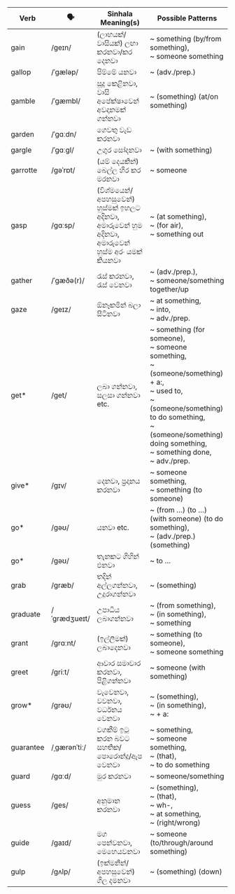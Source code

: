 | Verb      | 🗣️            | Sinhala Meaning(s)                                                  | Possible Patterns                                                                                                                |
| --------- | ------------ | ------------------------------------------------------------------- | -------------------------------------------------------------------------------------------------------------------------------- |
| gain      | /ɡeɪn/       | (ලාභයක්/වාසියක්) ලඟා කරනවා/කර දෙනවා                                          | ~ something (by/from something),<br>~ someone something                                                                                                    |
| gallop    | /ˈɡæləp/     | පිම්මේ යනවා                                                             | ~ (adv./prep.)                                                                                                                   |
| gamble    | /ˈɡæmbl/     | සූදු කෙළිනවා,<br>වාසි අපේක්ෂාවෙන් අවදානමක් ගන්නවා                                   | ~ (something) (at/on something)                                                                                                              |
| garden    | /ˈɡɑːdn/     | ගෙවතු වැඩ කරනවා                                                         |                                                                                                                                  |
| gargle    | /ˈɡɑːɡl/     | උගුර සෝදනවා                                                            | ~ (with something)                                                                                                                     |
| garrotte  | /ɡəˈrɒt/     | (යම් දෙයකින්) බෙල්ල හිර කර මරනවා                                            | ~ someone                                                                                                                             |
| gasp      | /ɡɑːsp/      | (විශ්මයෙන්/අපහසුවෙන්) හුස්මක් ඉහලට අදිනවා, අමාරුවෙන් හුම අදිනවා, අමාරුවෙන් හුස්ම අරං යමක් කියනවා | ~ (at something),<br>~ (for air),<br>~ something out                                                                                         |
| gather    | /ˈɡæðə(r)/   | රැස් කරනවා,<br>රැස් වෙනවා                                                  | ~ (adv./prep.),<br>~ someone/something together/up                                                                                             |
| gaze      | /ɡeɪz/       | ඕනෑකමින් බලා සිටිනවා                                                       | ~ at something,<br>~ into,<br>~ adv./prep.                                                                                                |
| get\*     | /ɡet/        | ලබා ගන්නවා,<br>සලසා ගන්නවා etc.                                           | ~ something (for someone),<br>~ someone something,<br>~ (someone/something) + a:,<br>~ used to,<br>~ (someone/something) to do something,<br>~ (someone/something) doing something,<br>~ something done,<br>~ adv./prep. |
| give\*    | /ɡɪv/        | දෙනවා, ප්‍රදානය කරනවා                                                     | ~ someone something,<br>~ something (to someone)                                                                                                       |
| go\*      | /gəʊ/        | යනවා etc.                                                            | ~ (from …) (to …) (with someone) (to do something),<br>~ (adv./prep.) (something)                                                                 |
| go\*      | /gəʊ/        | තැනකට ගිහින් එනවා                                                        | ~ to …                                                                                                                           |
| grab      | /ɡræb/       | තදින් අල්ලගන්නවා, උදුරාගන්නවා                                                | ~ (something)                                                                                                                          |
| graduate  | /ˈɡrædʒueɪt/ | උපාධිය ලබාගන්නවා                                                         | ~ (from something),<br>~ (in something),<br>~ something                                                                                               |
| grant     | /ɡrɑːnt/     | (ඉල්ලීමක්) ලබාදෙනවා                                                       | ~ something (to someone),<br>~ someone something                                                                                                       |
| greet     | /ɡriːt/      | ආචාර සමාචාර කරනවා, පිළිගන්නවා                                               | ~ someone (with something)                                                                                                                  |
| grow\*    | /ɡrəʊ/       | වැවෙනවා, වවනවා, වර්ධනය වෙනවා                                               | ~ (something),<br>~ (in something),<br>~ + a:                                                                                                   |
| guarantee | /ˌɡærənˈtiː/ | වගකීම් ඉටු කරන බවට සහතික/පොරොන්දු/ඇප වෙනවා                                    | ~ something,<br>~ someone something,<br>~ (that),<br>~ to do something                                                                                        |
| guard     | /ɡɑːd/       | මුර කරනවා                                                             | ~ someone/something                                                                                                                         |
| guess     | /ɡes/        | අනුමාන කරනවා                                                           | ~ (something),<br>~ (that),<br>~ wh-,<br>~ at something,<br>~ (right/wrong)                                                                        |
| guide     | /ɡaɪd/       | මග පෙන්වනවා, මෙහෙයවනවා                                                    | ~ someone (to/through/around something)                                                                                                     |
| gulp      | /ɡʌlp/       | (ඉක්මනින්/අපහසුවෙන්) ගිල දමනවා                                              | ~ (something) (down)                                                                                                                   |